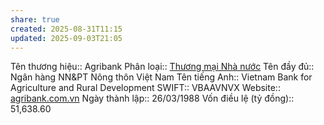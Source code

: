 ```yaml
---
share: true
created: 2025-08-31T11:15
updated: 2025-09-03T21:05
---
```

Tên thương hiệu:: Agribank
Phân loại:: [Thương mại Nhà nước](Th%C6%B0%C6%A1ng%20m%E1%BA%A1i%20Nh%C3%A0%20n%C6%B0%E1%BB%9Bc.md)
Tên đầy đủ:: Ngân hàng NN&PT Nông thôn Việt Nam
Tên tiếng Anh:: Vietnam Bank for Agriculture and Rural Development
SWIFT:: VBAAVNVX
Website:: [agribank.com.vn](agribank.com.vn)
Ngày thành lập:: 26/03/1988
Vốn điều lệ (tỷ đồng):: 51,638.60
